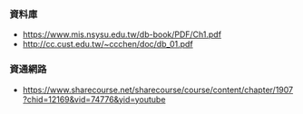 ### 資料庫
- https://www.mis.nsysu.edu.tw/db-book/PDF/Ch1.pdf
- http://cc.cust.edu.tw/~ccchen/doc/db_01.pdf

### 資通網路
- https://www.sharecourse.net/sharecourse/course/content/chapter/1907?chid=12169&vid=74776&yid=youtube


